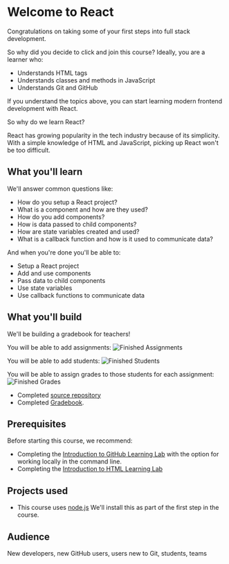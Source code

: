 # Welcome to React

Congratulations on taking some of your first steps into full stack development.

So why did you decide to click and join this course? Ideally, you are a learner who:

- Understands HTML tags
- Understands classes and methods in JavaScript
- Understands Git and GitHub

If you understand the topics above, you can start learning modern frontend development with React.

So why do we learn React?

React has growing popularity in the tech industry because of its simplicity. With a simple knowledge of HTML and JavaScript, picking up React won't be too difficult.


## What you'll learn

We'll answer common questions like:
- How do you setup a React project?
- What is a component and how are they used?
- How do you add components?
- How is data passed to child components?
- How are state variables created and used?
- What is a callback function and how is it used to communicate data?

And when you're done you'll be able to:
- Setup a React project
- Add and use components
- Pass data to child components
- Use state variables
- Use callback functions to communicate data

## What you'll build
We'll be building a gradebook for teachers!

You will be able to add assignments:
![Finished Assignments](https://user-images.githubusercontent.com/25253905/61293228-11f26580-a788-11e9-90ac-9612c2bddf6b.png)

You will be able to add students:
![Finished Students](https://user-images.githubusercontent.com/25253905/61293769-46b2ec80-a789-11e9-88b3-c660f436f5bf.png)

You will be able to assign grades to those students for each assignment:
![Finished Grades](https://user-images.githubusercontent.com/25253905/61295315-9810ab00-a78c-11e9-8bcb-f3e3bb87b2be.png)


- Completed [source repository](https://github.com/githubtraining/react-course)
- Completed [Gradebook](https://githubtraining.github.io/react-solution/).

## Prerequisites
Before starting this course, we recommend:
- Completing the [Introduction to GitHub Learning Lab](https://lab.github.com/githubtraining/introduction-to-github) with the option for working locally in the command line.  
- Completing the [Introduction to HTML Learning Lab](https://lab.github.com/githubtraining/introduction-to-html/)


## Projects used
- This course uses [node.js](https://nodejs.org/en/download/) We'll install this as part of the first step in the course.

## Audience

New developers, new GitHub users, users new to Git, students, teams
